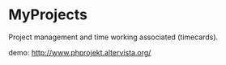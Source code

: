 # MyProjects
Project management and time working associated (timecards).

demo: http://www.phprojekt.altervista.org/

